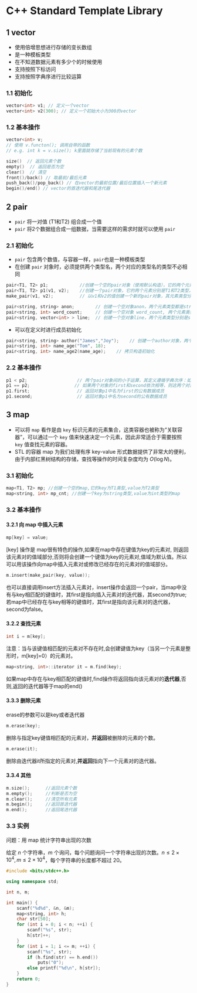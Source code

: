 # C++ Standard Template Library

## 1 vector

- 使用倍增思想进行存储的变长数组
- 是一种模板类型
- 在不知道数据元素有多少个的时候使用
- 支持按照下标访问
- 支持按照字典序进行比较运算

### 1.1 初始化

```cpp
vector<int> v1; // 定义一个vector
vector<int> v2(300); // 定义一个初始大小为300的vector
```

### 1.2 基本操作

```cpp
vector<int> v;
// 使用 v.functon(); 调用自带的函数
// e.g. int k = v.size(); k里面就存储了当前现有的元素个数

size()  // 返回元素个数
empty()  // 返回是否为空
clear()  // 清空
front()/back() // 取最前/最后元素
push_back()/pop_back() // 在vector的最前位置/最后位置插入一个新元素
begin()/end() // vector的首迭代器和尾迭代器
```

## 2 pair

- `pair` 将一对值 (T1和T2) 组合成一个值
- `pair` 将2个数据组合成一组数据，当需要这样的需求时就可以使用 `pair`

### 2.1 初始化

- `pair` 包含两个数值，与容器一样，`pair`也是一种模板类型
- 在创建 `pair` 对象时，必须提供两个类型名，两个对应的类型名的类型不必相同

```cpp
pair<T1, T2> p1;            //创建一个空的pair对象（使用默认构造），它的两个元素分别是T1和T2类型，采用值初始化。
pair<T1, T2> p1(v1, v2);    //创建一个pair对象，它的两个元素分别是T1和T2类型，其中first成员初始化为v1，second成员初始化为v2。
make_pair(v1, v2);          // 以v1和v2的值创建一个新的pair对象，其元素类型分别是v1和v2的类型。

pair<string, string> anon;        // 创建一个空对象anon，两个元素类型都是string
pair<string, int> word_count;     // 创建一个空对象 word_count, 两个元素类型分别是string和int类型
pair<string, vector<int> > line;  // 创建一个空对象line，两个元素类型分别是string和vector类型
```

- 可以在定义时进行成员初始化

```cpp
pair<string, string> author("James","Joy");    // 创建一个author对象，两个元素类型分别为string类型，并默认初始值为James和Joy。
pair<string, int> name_age("Tom", 18);
pair<string, int> name_age2(name_age);    // 拷贝构造初始化
```

### 2.2 基本操作

```cpp
p1 < p2;                   // 两个pair对象间的小于运算，其定义遵循字典次序：如 p1.first < p2.first 或者 !(p2.first < p1.first) && (p1.second < p2.second) 则返回true。
p1 == p2;                 // 如果两个对象的first和second依次相等，则这两个对象相等；该运算使用元素的==操作符。
p1.first;                  // 返回对象p1中名为first的公有数据成员
p1.second;                 // 返回对象p1中名为second的公有数据成员
```

## 3 map

- 可以将 `map` 看作是由 `key` 标识元素的元素集合，这类容器也被称为“关联容器”，可以通过一个 `key` 值来快速决定一个元素，因此非常适合于需要按照 `key` 值查找元素的容器。
- STL 的容器 map 为我们处理有序 key-value 形式数据提供了非常大的便利，由于内部红黑树结构的存储，查找等操作的时间复杂度均为 $O(\log N)$。

### 3.1 初始化

```cpp
map<T1, T2> mp; //创建一个空的map,它的key为T1类型,value为T2类型
map<string, int> mp_cnt; //创建一个key为string类型,value为int类型的map
```

### 3.2 基本操作

#### 3.2.1 向 map 中插入元素

```cpp
mp[key] = value; 
```

[key] 操作是 map很有特色的操作,如果在map中存在键值为key的元素对, 则返回该元素对的值域部分,否则将会创建一个键值为key的元素对,值域为默认值。所以可以用该操作向map中插入元素对或修改已经存在的元素对的值域部分。

```cpp
m.insert(make_pair(key, value));  
```

也可以直接调用insert方法插入元素对，insert操作会返回一个pair，当map中没有与key相匹配的键值时，其first是指向插入元素对的迭代器，其second为true;若map中已经存在与key相等的键值时，其first是指向该元素对的迭代器，second为false。

#### 3.2.2 查找元素

```cpp
int i = m[key]; 
```

注意：当与该键值相匹配的元素对不存在时,会创建键值为key（当另一个元素是整形时，m[key]=0）的元素对。

```cpp
map<string, int>::iterator it = m.find(key);  
```

如果map中存在与key相匹配的键值时,find操作将返回指向该元素对的**迭代器**,否则,返回的迭代器等于map的end()

#### 3.3.3 删除元素

erase的参数可以是key或者迭代器

```cpp
m.erase(key);   
```

删除与指定key键值相匹配的元素对，**并返回**被删除的元素的个数。

```cpp
m.erase(it);   
```

删除由迭代器it所指定的元素对,**并返回**指向下一个元素对的迭代器。

#### 3.3.4 其他

```cpp
m.size();      //返回元素个数
m.empty();     //判断是否为空
m.clear();     //清空所有元素
m.begin();     //返回首迭代器
m.end();       //返回尾迭代器
```

### 3.3 实例

问题：用 map 统计字符串出现的次数

给定 $n$ 个字符串，$m$ 个询问，每个问题询问一个字符串出现的次数。$n\le 2\times 10^4, m\le 2\times 10^4$，每个字符串的长度都不超过 $20$。

```cpp
#include <bits/stdc++.h>

using namespace std;

int n, m;

int main() {
    scanf("%d%d", &n, &m);
    map<string, int> h;
    char str[50];
    for (int i = 0; i < n; ++i) {
        scanf("%s", str);
        h[str]++;
    }
    for (int i = 1; i <= m; ++i) {
        scanf("%s", str);
        if (h.find(str) == h.end())
            puts("0");
        else printf("%d\n", h[str]);
    }
    return 0;
}
```



